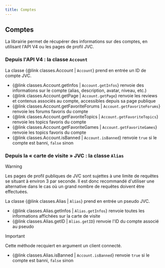 ```yaml
---
title: Comptes
---
```


## Comptes

La librairie permet de récupérer des informations sur des comptes, en utilisant l'API V4 ou les pages de profil JVC.

### Depuis l'API V4 : la classe `Account`

La classe {@link classes.Account | `Account`} prend en entrée un ID de compte JVC.

- {@link classes.Account.getInfos | `Account.getInfos`} renvoie des informations sur le compte (alias, description, avatar, niveau, etc.)
- {@link classes.Account.getPage | `Account.getPage`} renvoie les reviews et contenus associés au compte, accessibles depuis sa page publique
- {@link classes.Account.getFavoriteForums | `Account.getFavoriteForums`} renvoie les forums favoris du compte
- {@link classes.Account.getFavoriteTopics | `Account.getFavoriteTopics`} renvoie les topics favoris du compte
- {@link classes.Account.getFavoriteGames | `Account.getFavoriteGames`} renvoie les topics favoris du compte
- {@link classes.Account.isBanned | `Account.isBanned`} renvoie `true` si le compte est banni, `false` sinon

### Depuis la « carte de visite » JVC : la classe `Alias`

> [!WARNING]
> Les pages de profil publiques de JVC sont sujettes à une limite de requêtes se situant à environ 3 par seconde. Il est donc recommandé d'utiliser une alternative dans le cas où un grand nombre de requêtes doivent être effectuées. 

La classe {@link classes.Alias | `Alias`} prend en entrée un pseudo JVC.

- {@link classes.Alias.getInfos | `Alias.getInfos`} renvoie toutes les informations affichées sur la carte de visite
- {@link classes.Alias.getID | `Alias.getID`} renvoie l'ID du compte associé au pseudo
> [!IMPORTANT]
> Cette méthode recquiert en argument un client connecté.
- {@link classes.Alias.isBanned | `Account.isBanned`} renvoie `true` si le compte est banni, `false` sinon